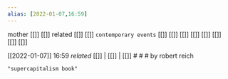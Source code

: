 ```yaml
---
alias: [2022-01-07,16:59]
---
```

 mother [[]] [[]]
 related [[]] [[]]
 `contemporary events` [[]] [[]] [[]] [[]] [[]] [[]] [[]] [[]]

[[2022-01-07]] 16:59 _related_ [[]] | [[]] | [[]] # # #
by robert reich
```query
"supercapitalism book"
```